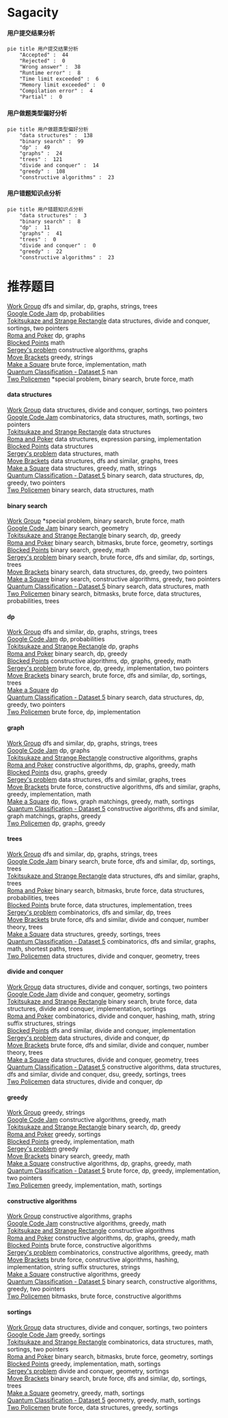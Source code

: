 # Sagacity
<!-- tabs:start -->
#### **用户提交结果分析**

```mermaid
pie title 用户提交结果分析
    "Accepted" :  44
    "Rejected" :  0
    "Wrong answer" :  38
    "Runtime error" :  8
    "Time limit exceeded" :  6
    "Memory limit exceeded" :  0
    "Compilation error" :  4
    "Partial" :  0
```
#### **用户做题类型偏好分析**

```mermaid
pie title 用户做题类型偏好分析
    "data structures" :  138
    "binary search" :  99
    "dp" :  49
    "graphs" :  24
    "trees" :  121
    "divide and conquer" :  14
    "greedy" :  108
    "constructive algorithms" :  23
```
#### **用户错题知识点分析**

```mermaid
pie title 用户错题知识点分析
    "data structures" :  3
    "binary search" :  8
    "dp" :  11
    "graphs" :  41
    "trees" :  0
    "divide and conquer" :  0
    "greedy" :  22
    "constructive algorithms" :  23
```
<!-- tabs:end -->
# 推荐题目
[Work Group](http://codeforces.com/problemset/problem/533/B)		dfs and similar,
                        dp,
                        graphs,
                        strings,
                        trees		  
[Google Code Jam](http://codeforces.com/problemset/problem/277/D)		dp,
                        probabilities		  
[Tokitsukaze and Strange Rectangle](http://codeforces.com/problemset/problem/1190/D)		data structures,
                        divide and conquer,
                        sortings,
                        two pointers		  
[Roma and Poker](http://codeforces.com/problemset/problem/803/E)		dp,
                        graphs		  
[Blocked Points](https://codeforces.com/contest/393/problem/C)		math		  
[Sergey's problem](https://codeforces.com/contest/1020/problem/E)		constructive algorithms,
                        graphs		  
[Move Brackets](http://codeforces.com/problemset/problem/1374/C)		greedy,
                        strings		  
[Make a Square](http://codeforces.com/problemset/problem/962/C)		brute force,
                        implementation,
                        math		  
[Quantum Classification - Dataset 5](http://codeforces.com/problemset/problem/1357/D3)		nan		  
[Two Policemen](http://codeforces.com/problemset/problem/1488/C)		*special problem,
                        binary search,
                        brute force,
                        math		  
<!-- tabs:start -->
#### **data structures**
[Work Group](http://codeforces.com/problemset/problem/1190/D)		data structures,
                        divide and conquer,
                        sortings,
                        two pointers		  
[Google Code Jam](https://codeforces.com/contest/1008/problem/C)		combinatorics,
                        data structures,
                        math,
                        sortings,
                        two pointers		  
[Tokitsukaze and Strange Rectangle](http://codeforces.com/problemset/problem/319/E)		data structures		  
[Roma and Poker](http://codeforces.com/problemset/problem/1175/B)		data structures,
                        expression parsing,
                        implementation		  
[Blocked Points](http://codeforces.com/problemset/problem/617/E)		data structures		  
[Sergey's problem](http://codeforces.com/problemset/problem/316/E3)		data structures,
                        math		  
[Move Brackets](http://codeforces.com/problemset/problem/639/F)		data structures,
                        dfs and similar,
                        graphs,
                        trees		  
[Make a Square](http://codeforces.com/problemset/problem/1204/D2)		data structures,
                        greedy,
                        math,
                        strings		  
[Quantum Classification - Dataset 5](http://codeforces.com/problemset/problem/1492/C)		binary search,
                        data structures,
                        dp,
                        greedy,
                        two pointers		  
[Two Policemen](http://codeforces.com/problemset/problem/1490/G)		binary search,
                        data structures,
                        math		  
#### **binary search**
[Work Group](http://codeforces.com/problemset/problem/1488/C)		*special problem,
                        binary search,
                        brute force,
                        math		  
[Google Code Jam](http://codeforces.com/problemset/problem/607/E)		binary search,
                        geometry		  
[Tokitsukaze and Strange Rectangle](http://codeforces.com/problemset/problem/727/F)		binary search,
                        dp,
                        greedy		  
[Roma and Poker](http://codeforces.com/problemset/problem/333/E)		binary search,
                        bitmasks,
                        brute force,
                        geometry,
                        sortings		  
[Blocked Points](http://codeforces.com/problemset/problem/1250/L)		binary search,
                        greedy,
                        math		  
[Sergey's problem](http://codeforces.com/problemset/problem/804/D)		binary search,
                        brute force,
                        dfs and similar,
                        dp,
                        sortings,
                        trees		  
[Move Brackets](http://codeforces.com/problemset/problem/1492/C)		binary search,
                        data structures,
                        dp,
                        greedy,
                        two pointers		  
[Make a Square](http://codeforces.com/problemset/problem/1463/D)		binary search,
                        constructive algorithms,
                        greedy,
                        two pointers		  
[Quantum Classification - Dataset 5](http://codeforces.com/problemset/problem/1490/G)		binary search,
                        data structures,
                        math		  
[Two Policemen](http://codeforces.com/problemset/problem/1479/D)		binary search,
                        bitmasks,
                        brute force,
                        data structures,
                        probabilities,
                        trees		  
#### **dp**
[Work Group](http://codeforces.com/problemset/problem/533/B)		dfs and similar,
                        dp,
                        graphs,
                        strings,
                        trees		  
[Google Code Jam](http://codeforces.com/problemset/problem/277/D)		dp,
                        probabilities		  
[Tokitsukaze and Strange Rectangle](http://codeforces.com/problemset/problem/803/E)		dp,
                        graphs		  
[Roma and Poker](http://codeforces.com/problemset/problem/727/F)		binary search,
                        dp,
                        greedy		  
[Blocked Points](http://codeforces.com/problemset/problem/1328/D)		constructive algorithms,
                        dp,
                        graphs,
                        greedy,
                        math		  
[Sergey's problem](http://codeforces.com/problemset/problem/1359/B)		brute force,
                        dp,
                        greedy,
                        implementation,
                        two pointers		  
[Move Brackets](http://codeforces.com/problemset/problem/804/D)		binary search,
                        brute force,
                        dfs and similar,
                        dp,
                        sortings,
                        trees		  
[Make a Square](http://codeforces.com/problemset/problem/1198/D)		dp		  
[Quantum Classification - Dataset 5](http://codeforces.com/problemset/problem/1492/C)		binary search,
                        data structures,
                        dp,
                        greedy,
                        two pointers		  
[Two Policemen](https://codeforces.com/contest/1457/problem/C)		brute force,
                        dp,
                        implementation		  
#### **graph**
[Work Group](http://codeforces.com/problemset/problem/533/B)		dfs and similar,
                        dp,
                        graphs,
                        strings,
                        trees		  
[Google Code Jam](http://codeforces.com/problemset/problem/803/E)		dp,
                        graphs		  
[Tokitsukaze and Strange Rectangle](https://codeforces.com/contest/1020/problem/E)		constructive algorithms,
                        graphs		  
[Roma and Poker](http://codeforces.com/problemset/problem/1328/D)		constructive algorithms,
                        dp,
                        graphs,
                        greedy,
                        math		  
[Blocked Points](http://codeforces.com/problemset/problem/1468/J)		dsu,
                        graphs,
                        greedy		  
[Sergey's problem](http://codeforces.com/problemset/problem/639/F)		data structures,
                        dfs and similar,
                        graphs,
                        trees		  
[Move Brackets](http://codeforces.com/problemset/problem/1487/C)		brute force,
                        constructive algorithms,
                        dfs and similar,
                        graphs,
                        greedy,
                        implementation,
                        math		  
[Make a Square](http://codeforces.com/problemset/problem/1437/C)		dp,
                        flows,
                        graph matchings,
                        greedy,
                        math,
                        sortings		  
[Quantum Classification - Dataset 5](http://codeforces.com/problemset/problem/1470/D)		constructive algorithms,
                        dfs and similar,
                        graph matchings,
                        graphs,
                        greedy		  
[Two Policemen](http://codeforces.com/problemset/problem/1476/C)		dp,
                        graphs,
                        greedy		  
#### **trees**
[Work Group](http://codeforces.com/problemset/problem/533/B)		dfs and similar,
                        dp,
                        graphs,
                        strings,
                        trees		  
[Google Code Jam](http://codeforces.com/problemset/problem/804/D)		binary search,
                        brute force,
                        dfs and similar,
                        dp,
                        sortings,
                        trees		  
[Tokitsukaze and Strange Rectangle](http://codeforces.com/problemset/problem/639/F)		data structures,
                        dfs and similar,
                        graphs,
                        trees		  
[Roma and Poker](http://codeforces.com/problemset/problem/1479/D)		binary search,
                        bitmasks,
                        brute force,
                        data structures,
                        probabilities,
                        trees		  
[Blocked Points](http://codeforces.com/problemset/problem/1511/C)		brute force,
                        data structures,
                        implementation,
                        trees		  
[Sergey's problem](http://codeforces.com/problemset/problem/1499/F)		combinatorics,
                        dfs and similar,
                        dp,
                        trees		  
[Move Brackets](http://codeforces.com/problemset/problem/1491/E)		brute force,
                        dfs and similar,
                        divide and conquer,
                        number theory,
                        trees		  
[Make a Square](http://codeforces.com/problemset/problem/1466/D)		data structures,
                        greedy,
                        sortings,
                        trees		  
[Quantum Classification - Dataset 5](http://codeforces.com/problemset/problem/1495/D)		combinatorics,
                        dfs and similar,
                        graphs,
                        math,
                        shortest paths,
                        trees		  
[Two Policemen](http://codeforces.com/problemset/problem/1303/G)		data structures,
                        divide and conquer,
                        geometry,
                        trees		  
#### **divide and conquer**
[Work Group](http://codeforces.com/problemset/problem/1190/D)		data structures,
                        divide and conquer,
                        sortings,
                        two pointers		  
[Google Code Jam](http://codeforces.com/problemset/problem/120/J)		divide and conquer,
                        geometry,
                        sortings		  
[Tokitsukaze and Strange Rectangle](http://codeforces.com/problemset/problem/1461/D)		binary search,
                        brute force,
                        data structures,
                        divide and conquer,
                        implementation,
                        sortings		  
[Roma and Poker](http://codeforces.com/problemset/problem/1466/G)		combinatorics,
                        divide and conquer,
                        hashing,
                        math,
                        string suffix structures,
                        strings		  
[Blocked Points](http://codeforces.com/problemset/problem/1490/D)		dfs and similar,
                        divide and conquer,
                        implementation		  
[Sergey's problem](https://codeforces.com/contest/1483/problem/C)		data structures,
                        divide and conquer,
                        dp		  
[Move Brackets](http://codeforces.com/problemset/problem/1491/E)		brute force,
                        dfs and similar,
                        divide and conquer,
                        number theory,
                        trees		  
[Make a Square](http://codeforces.com/problemset/problem/1303/G)		data structures,
                        divide and conquer,
                        geometry,
                        trees		  
[Quantum Classification - Dataset 5](http://codeforces.com/problemset/problem/1494/D)		constructive algorithms,
                        data structures,
                        dfs and similar,
                        divide and conquer,
                        dsu,
                        greedy,
                        sortings,
                        trees		  
[Two Policemen](http://codeforces.com/problemset/problem/1482/E)		data structures,
                        divide and conquer,
                        dp		  
#### **greedy**
[Work Group](http://codeforces.com/problemset/problem/1374/C)		greedy,
                        strings		  
[Google Code Jam](http://codeforces.com/problemset/problem/468/A)		constructive algorithms,
                        greedy,
                        math		  
[Tokitsukaze and Strange Rectangle](http://codeforces.com/problemset/problem/727/F)		binary search,
                        dp,
                        greedy		  
[Roma and Poker](http://codeforces.com/problemset/problem/496/E)		greedy,
                        sortings		  
[Blocked Points](http://codeforces.com/problemset/problem/405/D)		greedy,
                        implementation,
                        math		  
[Sergey's problem](http://codeforces.com/problemset/problem/802/A)		greedy		  
[Move Brackets](http://codeforces.com/problemset/problem/1250/L)		binary search,
                        greedy,
                        math		  
[Make a Square](http://codeforces.com/problemset/problem/1328/D)		constructive algorithms,
                        dp,
                        graphs,
                        greedy,
                        math		  
[Quantum Classification - Dataset 5](http://codeforces.com/problemset/problem/1359/B)		brute force,
                        dp,
                        greedy,
                        implementation,
                        two pointers		  
[Two Policemen](http://codeforces.com/problemset/problem/1361/B)		greedy,
                        implementation,
                        math,
                        sortings		  
#### **constructive algorithms**
[Work Group](https://codeforces.com/contest/1020/problem/E)		constructive algorithms,
                        graphs		  
[Google Code Jam](http://codeforces.com/problemset/problem/468/A)		constructive algorithms,
                        greedy,
                        math		  
[Tokitsukaze and Strange Rectangle](http://codeforces.com/problemset/problem/720/C)		constructive algorithms		  
[Roma and Poker](http://codeforces.com/problemset/problem/1328/D)		constructive algorithms,
                        dp,
                        graphs,
                        greedy,
                        math		  
[Blocked Points](http://codeforces.com/problemset/problem/42/C)		brute force,
                        constructive algorithms		  
[Sergey's problem](http://codeforces.com/problemset/problem/735/C)		combinatorics,
                        constructive algorithms,
                        greedy,
                        math		  
[Move Brackets](http://codeforces.com/problemset/problem/128/B)		brute force,
                        constructive algorithms,
                        hashing,
                        implementation,
                        string suffix structures,
                        strings		  
[Make a Square](http://codeforces.com/problemset/problem/1493/A)		constructive algorithms,
                        greedy		  
[Quantum Classification - Dataset 5](http://codeforces.com/problemset/problem/1463/D)		binary search,
                        constructive algorithms,
                        greedy,
                        two pointers		  
[Two Policemen](https://codeforces.com/contest/1456/problem/B)		bitmasks,
                        brute force,
                        constructive algorithms		  
#### **sortings**
[Work Group](http://codeforces.com/problemset/problem/1190/D)		data structures,
                        divide and conquer,
                        sortings,
                        two pointers		  
[Google Code Jam](http://codeforces.com/problemset/problem/496/E)		greedy,
                        sortings		  
[Tokitsukaze and Strange Rectangle](https://codeforces.com/contest/1008/problem/C)		combinatorics,
                        data structures,
                        math,
                        sortings,
                        two pointers		  
[Roma and Poker](http://codeforces.com/problemset/problem/333/E)		binary search,
                        bitmasks,
                        brute force,
                        geometry,
                        sortings		  
[Blocked Points](http://codeforces.com/problemset/problem/1361/B)		greedy,
                        implementation,
                        math,
                        sortings		  
[Sergey's problem](http://codeforces.com/problemset/problem/120/J)		divide and conquer,
                        geometry,
                        sortings		  
[Move Brackets](http://codeforces.com/problemset/problem/804/D)		binary search,
                        brute force,
                        dfs and similar,
                        dp,
                        sortings,
                        trees		  
[Make a Square](https://codeforces.com/contest/1496/problem/C)		geometry,
                        greedy,
                        math,
                        sortings		  
[Quantum Classification - Dataset 5](http://codeforces.com/problemset/problem/1495/A)		geometry,
                        greedy,
                        math,
                        sortings		  
[Two Policemen](http://codeforces.com/problemset/problem/1497/A)		brute force,
                        data structures,
                        greedy,
                        sortings		  
<!-- tabs:end -->
